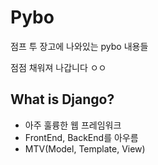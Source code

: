 # Pybo
점프 투 장고에 나와있는 pybo 내용들

점점 채워져 나갑니다 ㅇㅇ

## What is Django?

- 아주 훌륭한 웹 프레임워크
- FrontEnd, BackEnd를 아우름
- MTV(Model, Template, View)
